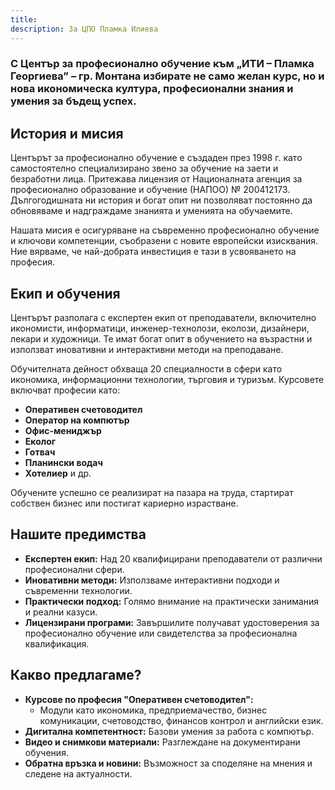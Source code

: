 ```yaml
---
title:
description: За ЦПО Пламка Илиева
---
```


### С Център за професионално обучение към „ИТИ – Пламка Георгиева” – гр. Монтана избирате не само желан курс, но и нова икономическа култура, професионални знания и умения за бъдещ успех.

## История и мисия

Центърът за професионално обучение е създаден през 1998 г. като самостоятелно специализирано звено за обучение на заети и безработни лица. Притежава лицензия от Националната агенция за професионално образование и обучение (НАПОО) № 200412173. Дългогодишната ни история и богат опит ни позволяват постоянно да обновяваме и надграждаме знанията и уменията на обучаемите.

Нашата мисия е осигуряване на съвременно професионално обучение и ключови компетенции, съобразени с новите европейски изисквания. Ние вярваме, че най-добрата инвестиция е тази в усвояването на професия.

## Екип и обучения

Центърът разполага с експертен екип от преподаватели, включително икономисти, информатици, инженер-технолози, еколози, дизайнери, лекари и художници. Те имат богат опит в обучението на възрастни и използват иновативни и интерактивни методи на преподаване.

Обучителната дейност обхваща 20 специалности в сфери като икономика, информационни технологии, търговия и туризъм. Курсовете включват професии като:
- **Оперативен счетоводител**
- **Оператор на компютър**
- **Офис-мениджър**
- **Еколог**
- **Готвач**
- **Планински водач**
- **Хотелиер** и др.

Обучените успешно се реализират на пазара на труда, стартират собствен бизнес или постигат кариерно израстване.

## Нашите предимства

- **Експертен екип:** Над 20 квалифицирани преподаватели от различни професионални сфери.
- **Иновативни методи:** Използваме интерактивни подходи и съвременни технологии.
- **Практически подход:** Голямо внимание на практически занимания и реални казуси.
- **Лицензирани програми:** Завършилите получават удостоверения за професионално обучение или свидетелства за професионална квалификация.

## Какво предлагаме?

- **Курсове по професия "Оперативен счетоводител":**
  - Модули като икономика, предприемачество, бизнес комуникации, счетоводство, финансов контрол и английски език.
- **Дигитална компетентност:** Базови умения за работа с компютър.
- **Видео и снимкови материали:** Разглеждане на документирани обучения.
- **Обратна връзка и новини:** Възможност за споделяне на мнения и следене на актуалности.

